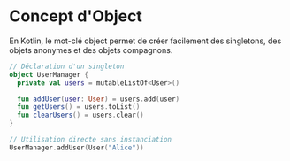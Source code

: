 # Concept d'Object

En Kotlin, le mot-clé object permet de créer facilement des singletons, des objets anonymes et des objets compagnons.



```kotlin
// Déclaration d'un singleton
object UserManager {
  private val users = mutableListOf<User>()

  fun addUser(user: User) = users.add(user)
  fun getUsers() = users.toList()
  fun clearUsers() = users.clear()
}

// Utilisation directe sans instanciation
UserManager.addUser(User("Alice"))


```
